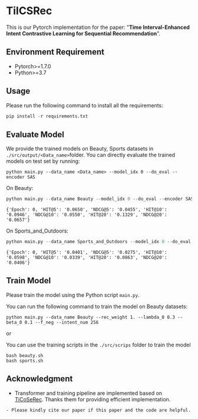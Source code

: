 # TiICSRec

This is our Pytorch implementation for the paper: "**Time Interval-Enhanced Intent Contrastive Learning for Sequential Recommendation**".

## Environment  Requirement

* Pytorch>=1.7.0
* Python>=3.7  

## Usage

Please run the following command to install all the requirements:  

```python
pip install -r requirements.txt
```

## Evaluate Model

We provide the trained models on Beauty, Sports datasets in `./src/output/<Data_name>`folder. You can directly evaluate the trained models on test set by running:

```
python main.py --data_name <Data_name> --model_idx 0 --do_eval --encoder SAS
```

On Beauty:

```python
python main.py --data_name Beauty --model_idx 0 --do_eval --encoder SAS
```

```
{'Epoch': 0, 'HIT@5': '0.0650', 'NDCG@5': '0.0455', 'HIT@10': '0.0946', 'NDCG@10': '0.0550', 'HIT@20': '0.1329', 'NDCG@20': '0.0657'}
```

On Sports_and_Outdoors:

```python
python main.py --data_name Sports_and_Outdoors --model_idx 0 --do_eval --encoder SAS
```

```
{'Epoch': 0, 'HIT@5': '0.0401', 'NDCG@5': '0.0275', 'HIT@10': '0.0598', 'NDCG@10': '0.0339', 'HIT@20': '0.0863', 'NDCG@20': '0.0406'}
```



## Train Model

Please train the model using the Python script `main.py`.

You can run the following command to train the model on Beauty datasets:

```
python main.py --data_name Beauty --rec_weight 1. --lambda_0 0.3 --beta_0 0.1 --f_neg --intent_num 256 
```
or

You can use the training scripts in the `./src/scrips` folder to train the model 
```angular2html
bash beauty.sh
bash sports.sh
```
## Acknowledgment

- Transformer and training pipeline are implemented based on [TiCoSeRec](https://github.com/KingGugu/TiCoSeRec). Thanks them for providing efficient implementation.

```
- Please kindly cite our paper if this paper and the code are helpful. 

